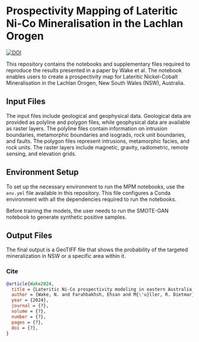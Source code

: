 # Prospectivity Mapping of Lateritic Ni-Co Mineralisation in the Lachlan Orogen

[![DOI](https://zenodo.org/badge/590281373.svg)](https://doi.org/10.5281/zenodo.10681931)

This repository contains the notebooks and supplementary files required to reproduce the results presented in a paper by Wake et al. The notebook enables users to create a prospectivity map for Lateritic Nickel-Cobalt Mineralisation in the Lachlan Orogen, New South Wales (NSW), Australia.

## Input Files

The input files include geological and geophysical data. Geological data are provided as polyline and polygon files, while geophysical data are available as raster layers. The polyline files contain information on intrusion boundaries, metamorphic boundaries and isograds, rock unit boundaries, and faults. The polygon files represent intrusions, metamorphic facies, and rock units. The raster layers include magnetic, gravity, radiometric, remote sensing, and elevation grids.

## Environment Setup

To set up the necessary environment to run the MPM notebooks, use the `env.yml` file available in this repository. This file configures a Conda environment with all the dependencies required to run the notebooks.

Before training the models, the user needs to run the SMOTE-GAN notebook to generate synthetic positive samples.

## Output Files

The final output is a GeoTIFF file that shows the probability of the targeted mineralization in NSW or a specific area within it.

### Cite

```bib
@article{Wake2024,
  title = {Lateritic Ni-Co prospectivity modeling in eastern Australia using an enhanced generative adversarial network and positive-unlabeled bagging},
  author = {Wake, N. and Farahbakhsh, Ehsan and M{\"u}ller, R. Dietmar},
  year = {2024},
  journal = {?},
  volume = {?},
  number = {?},
  pages = {?},
  doi = {?},
}
```
